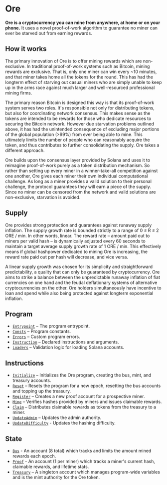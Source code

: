 # Ore

**Ore is a cryptocurrency you can mine from anywhere, at home or on your phone.** It uses a novel proof-of-work algorithm to guarantee no miner can ever be starved out from earning rewards. 


## How it works

The primary innovation of Ore is to offer mining rewards which are non-exclusive. In traditional proof-of-work systems such as Bitcoin, mining rewards are exclusive. That is, only one miner can win every ~10 minutes, and that miner takes home all the tokens for the round. This has had the longterm effect of starving out casual miners who are simply unable to keep up in the arms race against much larger and well-resourced professional mining firms.

The primary reason Bitcoin is designed this way is that its proof-of-work system serves two roles. It's responsible not only for distributing tokens, but also for coordinating network consensus. This makes sense as the tokens are intended to be rewards for those who dedicate resources to securing the Bitcoin network. However due starvation problems outlined above, it has had the unintended consequence of excluding major portions of the global population (>99%) from ever being able to mine. This ultimately limits the number of people who can reasonably acquire the token, and thus contributes to further consolidating the supply. Ore takes a different approach.

Ore builds upon the consensus layer provided by Solana and uses it to reimagine proof-of-work purely as a token distribution mechanism. So rather than setting up every miner in a winner-take-all competition against one another, Ore gives each miner their own individual computational challenge. As long as a miner provides a valid solution to their personal challenge, the protocol guarantees they will earn a piece of the supply. Since no miner can be censored from the network and valid solutions are non-exclusive, starvation is avoided.


## Supply

Ore provides strong protection and guarantees against runaway supply inflation. The supply growth rate is bounded strictly to a range of 0 ≤ R ≤ 2 ORE / min. In other words, linear. The reward rate – amount paid out to miners per valid hash – is dynamically adjusted every 60 seconds to maintain a target average supply growth rate of 1 ORE / min. This effectively means if global hashpower dedicated to mining Ore is increasing, the reward rate paid out per hash will decrease, and vice versa. 

A linear supply growth was chosen for its simplicity and straightforward predictability, a quality that can only be guaranteed by cryptocurrency. Ore aims to strike a balance between the unpredictable runaway inflation of fiat currencies on one hand and the feudal deflationary systems of alternative cryptocurrencies on the other. Ore holders simultaneously have incentive to loan and spend while also being protected against longterm exponential inflation.


## Program
- [`Entrypoint`](src/lib.rs) – The program entrypoint.
- [`Consts`](src/consts.rs) – Program constants.
- [`Errors`](src/error.rs) – Custom program errors.
- [`Instruction`](src/instruction.rs) – Declared instructions and arguments.
- [`Loaders`](src/loaders.rs) – Validation logic for loading Solana accounts.

## Instructions
- [`Initialize`](src/processor/initialize.rs) – Initializes the Ore program, creating the bus, mint, and treasury accounts.
- [`Reset`](src/processor/reset.rs) – Resets the program for a new epoch, resetting the bus accounts and topping up the treasury.
- [`Register`](src/processor/register.rs) – Creates a new proof account for a prospective miner.
- [`Mine`](src/processor/mine.rs) – Verifies hashes provided by miners and issues claimable rewards.
- [`Claim`](src/processor/claim.rs) – Distributes claimable rewards as tokens from the treasury to a miner.
- [`UpdateAdmin`](src/processor/update_admin.rs) – Updates the admin authority.
- [`UpdateDifficulty`](src/processor/update_difficulty.rs) - Updates the hashing difficulty.

## State
 - [`Bus`](src/state/bus.rs) - An account (8 total) which tracks and limits the amount mined rewards each epoch.
 - [`Proof`](src/state/proof.rs) - An account (1 per miner) which tracks a miner's current hash, claimable rewards, and lifetime stats.
 - [`Treasury`](src/state/treasury.rs) – A singleton account which manages program-wide variables and is the mint authority for the Ore token.

